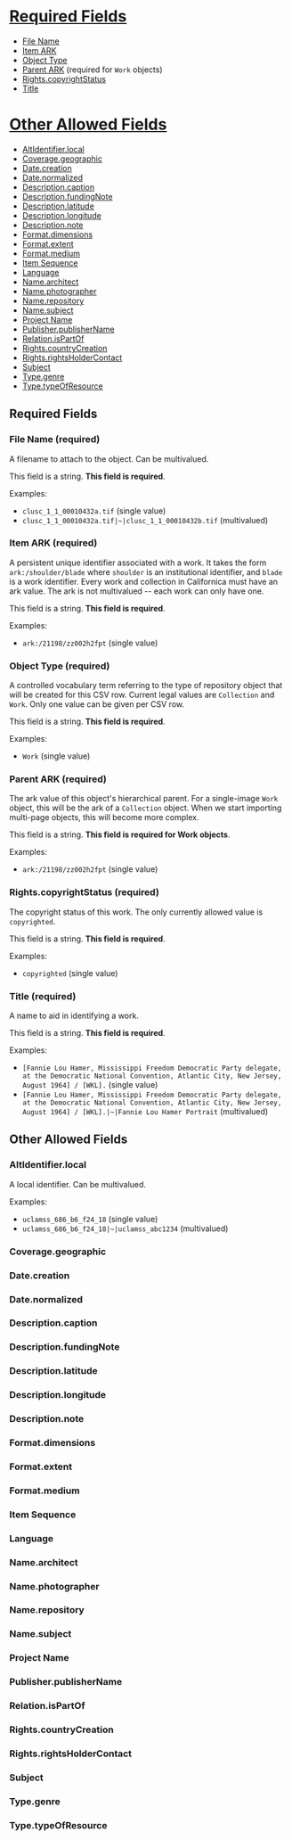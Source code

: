 # <a href="#required-fields">Required Fields</a>
* [File Name](#file-name)
* [Item ARK](#item-ark)
* [Object Type](#object-type)
* [Parent ARK](#parent-ark) (required for `Work` objects)
* [Rights.copyrightStatus](#rights.copyrightstatus)
* [Title](#title)

# <a href="#other-allowed-fields">Other Allowed Fields</a>
* [AltIdentifier.local](#altidentifier.local)
* [Coverage.geographic](#coverage.geographic)
* [Date.creation](#date.creation)
* [Date.normalized](#date.normalized)
* [Description.caption](#description.caption)
* [Description.fundingNote](#description.fundingnote)
* [Description.latitude](#description.latitude)
* [Description.longitude](#description.longitude)
* [Description.note](#description.note)
* [Format.dimensions](#format.dimensions)
* [Format.extent](#format.extent)
* [Format.medium](#format.medium)
* [Item Sequence](#item-sequence)
* [Language](#language)
* [Name.architect](#name.architect)
* [Name.photographer](#name.photographer)
* [Name.repository](#name.repository)
* [Name.subject](#name.subject)
* [Project Name](#project-name)
* [Publisher.publisherName](#publisher.publishername)
* [Relation.isPartOf](#relation.ispartof)
* [Rights.countryCreation](#rights.countrycreation)
* [Rights.rightsHolderContact](#rights.rightsholdercontact)
* [Subject](#subject)
* [Type.genre](#type.genre)
* [Type.typeOfResource](#type.typeofresource)

## Required Fields

### File Name (required)
A filename to attach to the object. Can be multivalued.

This field is a string.  **This field is required**.

Examples:

* `clusc_1_1_00010432a.tif` (single value)
* `clusc_1_1_00010432a.tif|~|clusc_1_1_00010432b.tif` (multivalued)

### Item ARK (required)

A persistent unique identifier associated with a work. It takes the form `ark:/shoulder/blade` where `shoulder` is an institutional identifier, and `blade` is a work identifier. Every work and collection in Californica must have an ark value. The ark is not multivalued -- each work can only have one.

This field is a string.  **This field is required**.

Examples:

* `ark:/21198/zz002h2fpt` (single value)

### Object Type (required)

A controlled vocabulary term referring to the type of repository object that will be created for this CSV row. Current legal values are `Collection` and `Work`. Only one value can be given per CSV row.

This field is a string.  **This field is required**.

Examples:

* `Work` (single value)

### Parent ARK (required)

The ark value of this object's hierarchical parent. For a single-image `Work` object, this will be the ark of a `Collection` object. When we start importing multi-page objects, this will become more complex.

This field is a string.  **This field is required for Work objects**.

Examples:

* `ark:/21198/zz002h2fpt` (single value)

### Rights.copyrightStatus (required)

The copyright status of this work. The only currently allowed value is `copyrighted`.

This field is a string.  **This field is required**.

Examples:

* `copyrighted` (single value)

### Title (required)

A name to aid in identifying a work.

This field is a string.  **This field is required**.

Examples:

* `[Fannie Lou Hamer, Mississippi Freedom Democratic Party delegate, at the Democratic National Convention, Atlantic City, New Jersey, August 1964] / [WKL].` (single value)
* `[Fannie Lou Hamer, Mississippi Freedom Democratic Party delegate, at the Democratic National Convention, Atlantic City, New Jersey, August 1964] / [WKL].|~|Fannie Lou Hamer Portrait` (multivalued)

## Other Allowed Fields

### AltIdentifier.local
A local identifier. Can be multivalued.

Examples:

* `uclamss_686_b6_f24_18` (single value)
* `uclamss_686_b6_f24_18|~|uclamss_abc1234` (multivalued)

### Coverage.geographic
### Date.creation
### Date.normalized
### Description.caption
### Description.fundingNote
### Description.latitude
### Description.longitude
### Description.note
### Format.dimensions
### Format.extent
### Format.medium
### Item Sequence
### Language
### Name.architect
### Name.photographer
### Name.repository
### Name.subject
### Project Name
### Publisher.publisherName
### Relation.isPartOf
### Rights.countryCreation
### Rights.rightsHolderContact
### Subject
### Type.genre
### Type.typeOfResource

